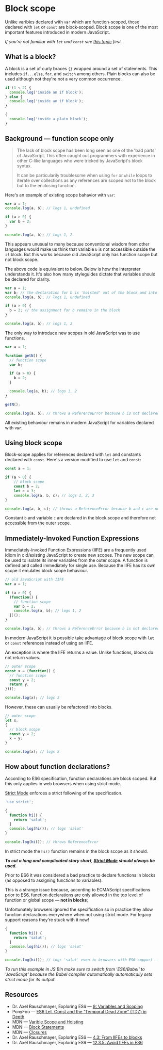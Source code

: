 # Block scope

Unlike varibles declared with `var` which are function-scoped, those declared with `let` or `const` are block-scoped.
Block scope is one of the most important features introduced in modern JavaScript.

_If you're not familiar with `let` and `const` see [this topic](./let-and-const.md) first._

## What is a block?

A block is a set of curly braces `{}` wrapped around a set of statements.
This includes `if...else`, `for`, and `switch` among others.
Plain blocks can also be used although not they're not a very common occurrence.

```javascript
if (1 < 2) {
  console.log('inside an if block');
} else {
  console.log('inside an if block');
}

{
  console.log('inside a plain block');
}
```

## Background &mdash; function scope only

> The lack of block scope has been long seen as one of the 'bad parts' of JavaScript.
> This often caught out programmers with experience in other C-like languages who were tricked by JavaScript's block syntax.
>
> It can be particularily troublesome when using `for` or `while` loops to iterate over collections as any references
> are scoped not to the block but to the enclosing function.

Here's an example of existing scope bahavior with `var`:
```javascript
var a = 1;
console.log(a, b); // logs 1, undefined

if (a > 0) {
  var b = 2;
}

console.log(a, b); // logs 1, 2
```

This appears unusual to many because conventional wisdom from other languages
would make us think that variable `b` is not accessible outside the `if` block.
But this works because old JavaScript only has function scope but not block scope.

The above code is equivalent to below.
Below is how the interpreter understands it.
It's also how many styleguides dictate that variables should be declared for clarity.
```javascript
var a = 1;
var b; // the declaration for b is 'hoisted' out of the block and into the scope
console.log(a, b); // logs 1, undefined

if (a > 0) {
  b = 2; // the assignment for b remains in the block
}

console.log(a, b); // logs 1, 2
```

The only way to introduce new scopes in old JavaScript was to use functions.
```javascript
var a = 1;

function getN() {
  // function scope
  var b;

  if (a > 0) {
    b = 2;
  }

  console.log(a, b); // logs 1, 2
}

getN();

console.log(a, b); // throws a ReferenceError because b is not declared in this scope
```

All existing behaviour remains in modern JavaScript for variables declared with `var`.

## Using block scope

Block-scope applies for references declared with `let` and constants declared with `const`.
Here's a version modified to use `let` and `const`:

```javascript
const a = 1;

if (a > 0) {
    // block scope
    const b = 2;
    let c = 3;
    console.log(a, b, c); // logs 1, 2, 3
}

console.log(a, b, c); // throws a ReferenceError because b and c are not declared in this scope
```

Constant `b` and variable `c` are declared in the block scope and therefore not accessible from the outer scope.

## Immediately-Invoked Function Expressions

Immediately-Invoked Function Expressions (IIFE) are a frequently used idiom in old/existing JavaScript to create new scopes.
The new scope can be used to isolate its inner variables from the outer scope.
A function is defined and called immediately for single use.
Because the IIFE has its own scope it emulates block scope behaviour.

```javascript
// old JavaScript with IIFE
var a = 1;

if (a > 0) {
  (function() {
    // function scope
    var b = 2;
    console.log(a, b); // logs 1, 2
  })();
}

console.log(a, b); // throws a ReferenceError because b is not declared in this scope
```

In modern JavaScript it is possible take advantage of block scope with `let` or `const` references instead of using an IIFE.

An exception is where the IIFE returns a value. Unlike functions, blocks do not return values.

```javascript
// outer scope
const x = (function() {
  // function scope
  const y = 2;
  return y;
})();

console.log(x); // logs 2
```

However, these can usually be refactored into blocks.

```javascript
// outer scope
let x;
{
  // block scope
  const y = 2;
  x = y;
}

console.log(x); // logs 2
```

## How about function declarations?

According to ES6 specification, function declarations are block scoped.
But this only applies in web browsers when using strict mode.

[Strict Mode](../common/strict-mode.md) enforces a strict following of the specification.

```javascript
'use strict';

{
  function hi() {
    return 'salut';
  }
  console.log(hi()); // logs 'salut'
}

console.log(hi()); // throws ReferenceError
```

In strict mode the `hi()` function remains in the block scope as it should.

__*To cut a long and complicated story short, [Strict Mode](./strict-mode.md) should always be used.*__

Prior to ES6 it was considered a bad practice to declare functions in blocks (as opposed to assigning functions to variables).

This is a strange issue because, according to ECMAScript specifications prior to ES6,
function declarations are only allowed in the top level of function or global scope &mdash; __not in blocks__;

Unfortunately browsers ignored the specification so in practice they allow function declarations everywhere
when not using strict mode.
For legacy support reasons they're stuck with it now!

```javascript
{
  function hi() {
    return 'salut';
  }
  console.log(hi()); // logs 'salut'
}

console.log(hi()); // logs 'salut' even in browsers with ES6 support -- but it shouldn't!
```
_To run this example in JS Bin make sure to switch from 'ES6/Babel' to 'JavaScript' because
the Babel compiler automatically automatically sets strict mode for its output._

## Resources

* Dr. Axel Rauschmayer, Exploring ES6 &mdash; [9: Variables and Scoping](http://exploringjs.com/es6/ch_variables.html)
* PonyFoo &mdash; [ES6 Let, Const and the “Temporal Dead Zone” (TDZ) in Depth](https://ponyfoo.com/articles/es6-let-const-and-temporal-dead-zone-in-depth)
* MDN &mdash; [Varible Scope and Hoisting](https://developer.mozilla.org/en-US/docs/Web/JavaScript/Guide/Grammar_and_types#Variable_scope)
* MDN &mdash; [Block Statements](https://developer.mozilla.org/en/docs/Web/JavaScript/Reference/Statements/block)
* MDN &mdash; [Closures](https://developer.mozilla.org/en/docs/Web/JavaScript/Closures)
* Dr. Axel Rauschmayer, Exploring ES6 &mdash; [4.3: From IIFEs to blocks](http://exploringjs.com/es6/ch_core-features.html#_from-iifes-to-blocks)
* Dr. Axel Rauschmayer, Exploring ES6 &mdash; [12.3.5: Avoid IIFEs in ES6](http://exploringjs.com/es6/ch_callables.html#sec_iifes-in-es6)
